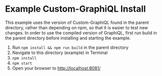 Example Custom-GraphiQL Install
===============================

This example uses the version of Custom-GraphiQL found in the parent directory, rather
than depending on npm, so that it is easier to test new changes. In order to use
the compiled version of GraphiQL, first run build in the parent directory before
installing and starting the example.

1. Run `npm install && npm run build` in the parent directory
2. Navigate to this directory (example) in Terminal
3. `npm install`
4. `npm start`
5. Open your browser to [http://localhost:8081/]()
